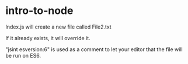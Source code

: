 # intro-to-node

Index.js will create a new file called File2.txt

If it already exists, it will override it.

"jsint esversion:6" is used as a comment to let your editor that the file will be run on ES6.
